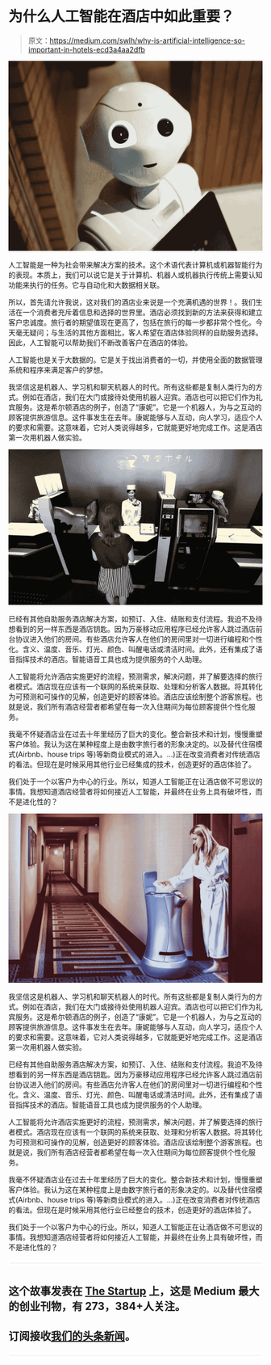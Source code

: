 # 为什么人工智能在酒店中如此重要？

> 原文：<https://medium.com/swlh/why-is-artificial-intelligence-so-important-in-hotels-ecd3a4aa2dfb>

![](img/be81396b97542f7f01012676049f0410.png)

人工智能是一种为社会带来解决方案的技术。这个术语代表计算机或机器智能行为的表现。本质上，我们可以说它是关于计算机、机器人或机器执行传统上需要认知功能来执行的任务。它与自动化和大数据相关联。

所以，首先请允许我说，这对我们的酒店业来说是一个充满机遇的世界！。我们生活在一个消费者充斥着信息和选择的世界里。酒店必须找到新的方法来获得和建立客户忠诚度。旅行者的期望值现在更高了，包括在旅行的每一步都非常个性化。今天毫无疑问；与生活的其他方面相比，客人希望在酒店体验同样的自助服务选择。因此，人工智能可以帮助我们不断改善客户在酒店的体验。

人工智能也是关于大数据的。它是关于找出消费者的一切，并使用全面的数据管理系统和程序来满足客户的梦想。

我坚信这是机器人、学习机和聊天机器人的时代。所有这些都是复制人类行为的方式。例如在酒店，我们在大门或接待处使用机器人迎宾。酒店也可以把它们作为礼宾服务。这是希尔顿酒店的例子，创造了“康妮”。它是一个机器人，为与之互动的顾客提供旅游信息。这件事发生在去年。康妮能够与人互动，向人学习，适应个人的要求和需要。这意味着，它对人类说得越多，它就能更好地完成工作。这是酒店第一次用机器人做实验。

![](img/0fa796241c1dd30cbaf60d237e8443e7.png)

已经有其他自助服务酒店解决方案，如预订、入住、结账和支付流程。我迫不及待想看到的另一样东西是酒店钥匙。因为万豪移动应用程序已经允许客人跳过酒店前台协议进入他们的房间。有些酒店允许客人在他们的房间里对一切进行编程和个性化。含义、温度、音乐、灯光、颜色、叫醒电话或清洁时间。此外，还有集成了语音指挥技术的酒店。智能语音工具也成为提供服务的个人助理。

人工智能将允许酒店实施更好的流程，预测需求，解决问题，并了解要选择的旅行者模式。酒店现在应该有一个联网的系统来获取、处理和分析客人数据。将其转化为可预测和可操作的见解，创造更好的顾客体验。酒店应该绘制整个游客旅程。也就是说，我们所有酒店经营者都希望在每一次入住期间为每位顾客提供个性化服务。

我毫不怀疑酒店业在过去十年里经历了巨大的变化。整合新技术和计划，慢慢重塑客户体验。我认为这在某种程度上是由数字旅行者的形象决定的。以及替代住宿模式(Airbnb、house trips 等)等新商业模式的进入。…)正在改变消费者对传统酒店的看法。但现在是时候采用其他行业已经集成的技术，创造更好的酒店体验了。

我们处于一个以客户为中心的行业。所以，知道人工智能正在让酒店做不可思议的事情。我想知道酒店经营者将如何接近人工智能，并最终在业务上具有破坏性，而不是进化性的？

![](img/fc47ae900feb70d89b5b5e55f25a745e.png)

我坚信这是机器人、学习机和聊天机器人的时代。所有这些都是复制人类行为的方式。例如在酒店，我们在大门或接待处使用机器人迎宾。酒店也可以把它们作为礼宾服务。这是希尔顿酒店的例子，创造了“康妮”。它是一个机器人，为与之互动的顾客提供旅游信息。这件事发生在去年。康妮能够与人互动，向人学习，适应个人的要求和需要。这意味着，它对人类说得越多，它就能更好地完成工作。这是酒店第一次用机器人做实验。

已经有其他自助服务酒店解决方案，如预订、入住、结账和支付流程。我迫不及待想看到的另一样东西是酒店钥匙。因为万豪移动应用程序已经允许客人跳过酒店前台协议进入他们的房间。有些酒店允许客人在他们的房间里对一切进行编程和个性化。含义、温度、音乐、灯光、颜色、叫醒电话或清洁时间。此外，还有集成了语音指挥技术的酒店。智能语音工具也成为提供服务的个人助理。

人工智能将允许酒店实施更好的流程，预测需求，解决问题，并了解要选择的旅行者模式。酒店现在应该有一个联网的系统来获取、处理和分析客人数据。将其转化为可预测和可操作的见解，创造更好的顾客体验。酒店应该绘制整个游客旅程。也就是说，我们所有酒店经营者都希望在每一次入住期间为每位顾客提供个性化服务。

我毫不怀疑酒店业在过去十年里经历了巨大的变化。整合新技术和计划，慢慢重塑客户体验。我认为这在某种程度上是由数字旅行者的形象决定的。以及替代住宿模式(Airbnb、house trips 等)等新商业模式的进入。…)正在改变消费者对传统酒店的看法。但现在是时候采用其他行业已经整合的技术，创造更好的酒店体验了。

我们处于一个以客户为中心的行业。所以，知道人工智能正在让酒店做不可思议的事情。我想知道酒店经营者将如何接近人工智能，并最终在业务上具有破坏性，而不是进化性的？

![](img/731acf26f5d44fdc58d99a6388fe935d.png)

## 这个故事发表在 [The Startup](https://medium.com/swlh) 上，这是 Medium 最大的创业刊物，有 273，384+人关注。

## 订阅接收[我们的头条新闻](http://growthsupply.com/the-startup-newsletter/)。

![](img/731acf26f5d44fdc58d99a6388fe935d.png)